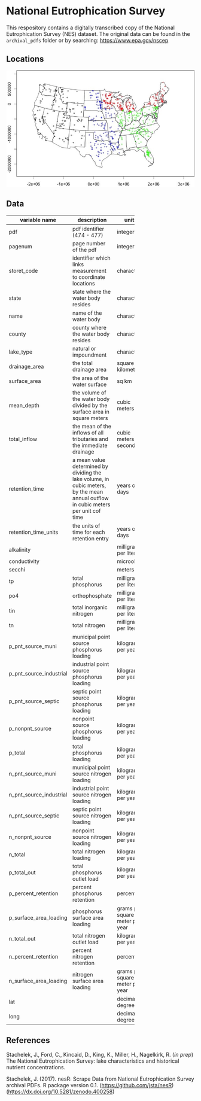 
<!-- README.md is generated from README.Rmd. Please edit that file -->
National Eutrophication Survey
==============================

This respository contains a digitally transcribed copy of the National Eutrophication Survey (NES) dataset. The original data can be found in the `archival_pdfs` folder or by searching: <https://www.epa.gov/nscep>

Locations
---------

![](06_images/points_trim.jpeg)

Data
----

<table style="width:68%;">
<colgroup>
<col width="22%" />
<col width="37%" />
<col width="8%" />
</colgroup>
<thead>
<tr class="header">
<th>variable name</th>
<th>description</th>
<th>units</th>
</tr>
</thead>
<tbody>
<tr class="odd">
<td>pdf</td>
<td>pdf identifier (474 - 477)</td>
<td>integer</td>
</tr>
<tr class="even">
<td>pagenum</td>
<td>page number of the pdf</td>
<td>integer</td>
</tr>
<tr class="odd">
<td>storet_code</td>
<td>identifier which links measurement to coordinate locations</td>
<td>character</td>
</tr>
<tr class="even">
<td>state</td>
<td>state where the water body resides</td>
<td>character</td>
</tr>
<tr class="odd">
<td>name</td>
<td>name of the water body</td>
<td>character</td>
</tr>
<tr class="even">
<td>county</td>
<td>county where the water body resides</td>
<td>character</td>
</tr>
<tr class="odd">
<td>lake_type</td>
<td>natural or impoundment</td>
<td>character</td>
</tr>
<tr class="even">
<td>drainage_area</td>
<td>the total drainage area</td>
<td>square kilometers</td>
</tr>
<tr class="odd">
<td>surface_area</td>
<td>the area of the water surface</td>
<td>sq km</td>
</tr>
<tr class="even">
<td>mean_depth</td>
<td>the volume of the water body divided by the surface area in square meters</td>
<td>cubic meters</td>
</tr>
<tr class="odd">
<td>total_inflow</td>
<td>the mean of the inflows of all tributaries and the immediate drainage</td>
<td>cubic meters per second</td>
</tr>
<tr class="even">
<td>retention_time</td>
<td>a mean value determined by dividing the lake volume, in cubic meters, by the mean annual outflow in cubic meters per unit cof time</td>
<td>years or days</td>
</tr>
<tr class="odd">
<td>retention_time_units</td>
<td>the units of time for each retention entry</td>
<td>years or days</td>
</tr>
<tr class="even">
<td>alkalinity</td>
<td></td>
<td>milligrams per liter</td>
</tr>
<tr class="odd">
<td>conductivity</td>
<td></td>
<td>microohms</td>
</tr>
<tr class="even">
<td>secchi</td>
<td></td>
<td>meters</td>
</tr>
<tr class="odd">
<td>tp</td>
<td>total phosphorus</td>
<td>milligrams per liter</td>
</tr>
<tr class="even">
<td>po4</td>
<td>orthophosphate</td>
<td>milligrams per liter</td>
</tr>
<tr class="odd">
<td>tin</td>
<td>total inorganic nitrogen</td>
<td>milligrams per liter</td>
</tr>
<tr class="even">
<td>tn</td>
<td>total nitrogen</td>
<td>milligrams per liter</td>
</tr>
<tr class="odd">
<td>p_pnt_source_muni</td>
<td>municipal point source phosphorus loading</td>
<td>kilograms per year</td>
</tr>
<tr class="even">
<td>p_pnt_source_industrial</td>
<td>industrial point source phosphorus loading</td>
<td>kilograms per year</td>
</tr>
<tr class="odd">
<td>p_pnt_source_septic</td>
<td>septic point source phosphorus loading</td>
<td>kilograms per year</td>
</tr>
<tr class="even">
<td>p_nonpnt_source</td>
<td>nonpoint source phosphorus loading</td>
<td>kilograms per year</td>
</tr>
<tr class="odd">
<td>p_total</td>
<td>total phosphorus loading</td>
<td>kilograms per year</td>
</tr>
<tr class="even">
<td>n_pnt_source_muni</td>
<td>municipal point source nitrogen loading</td>
<td>kilograms per year</td>
</tr>
<tr class="odd">
<td>n_pnt_source_industrial</td>
<td>industrial point source nitrogen loading</td>
<td>kilograms per year</td>
</tr>
<tr class="even">
<td>n_pnt_source_septic</td>
<td>septic point source nitrogen loading</td>
<td>kilograms per year</td>
</tr>
<tr class="odd">
<td>n_nonpnt_source</td>
<td>nonpoint source nitrogen loading</td>
<td>kilograms per year</td>
</tr>
<tr class="even">
<td>n_total</td>
<td>total nitrogen loading</td>
<td>kilograms per year</td>
</tr>
<tr class="odd">
<td>p_total_out</td>
<td>total phosphorus outlet load</td>
<td>kilograms per year</td>
</tr>
<tr class="even">
<td>p_percent_retention</td>
<td>percent phosphorus retention</td>
<td>percent</td>
</tr>
<tr class="odd">
<td>p_surface_area_loading</td>
<td>phosphorus surface area loading</td>
<td>grams per square meter per year</td>
</tr>
<tr class="even">
<td>n_total_out</td>
<td>total nitrogen outlet load</td>
<td>kilograms per year</td>
</tr>
<tr class="odd">
<td>n_percent_retention</td>
<td>percent nitrogen retention</td>
<td>percent</td>
</tr>
<tr class="even">
<td>n_surface_area_loading</td>
<td>nitrogen surface area loading</td>
<td>grams per square meter per year</td>
</tr>
<tr class="odd">
<td>lat</td>
<td></td>
<td>decimal degrees</td>
</tr>
<tr class="even">
<td>long</td>
<td></td>
<td>decimal degrees</td>
</tr>
</tbody>
</table>

References
----------

Stachelek, J., Ford, C., Kincaid, D., King, K., Miller, H., Nagelkirk, R. (*in prep*) The National Eutrophication Survey: lake characteristics and historical nutrient concentrations.

Stachelek, J. (2017). nesR: Scrape Data from National Eutrophication Survey archival PDFs. R package version 0.1. (<https://github.com/jsta/nesR>) (<https://dx.doi.org/10.5281/zenodo.400258>)
